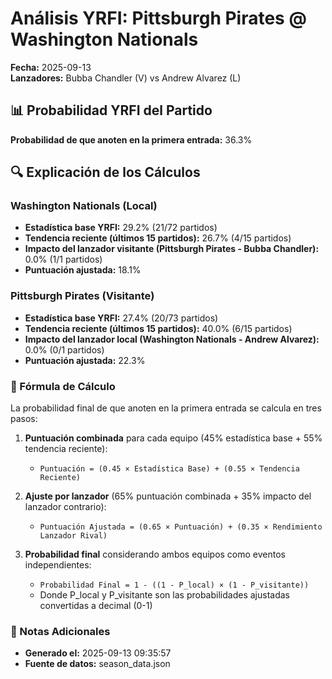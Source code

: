 # Análisis YRFI: Pittsburgh Pirates @ Washington Nationals

**Fecha:** 2025-09-13  
**Lanzadores:** Bubba Chandler (V) vs Andrew Alvarez (L)

## 📊 Probabilidad YRFI del Partido

**Probabilidad de que anoten en la primera entrada:** 36.3%

## 🔍 Explicación de los Cálculos

### Washington Nationals (Local)
- **Estadística base YRFI:** 29.2% (21/72 partidos)
- **Tendencia reciente (últimos 15 partidos):** 26.7% (4/15 partidos)
- **Impacto del lanzador visitante (Pittsburgh Pirates - Bubba Chandler):** 0.0% (1/1 partidos)
- **Puntuación ajustada:** 18.1%

### Pittsburgh Pirates (Visitante)
- **Estadística base YRFI:** 27.4% (20/73 partidos)
- **Tendencia reciente (últimos 15 partidos):** 40.0% (6/15 partidos)
- **Impacto del lanzador local (Washington Nationals - Andrew Alvarez):** 0.0% (0/1 partidos)
- **Puntuación ajustada:** 22.3%

### 📝 Fórmula de Cálculo

La probabilidad final de que anoten en la primera entrada se calcula en tres pasos:

1. **Puntuación combinada** para cada equipo (45% estadística base + 55% tendencia reciente):
   - `Puntuación = (0.45 × Estadística Base) + (0.55 × Tendencia Reciente)`

2. **Ajuste por lanzador** (65% puntuación combinada + 35% impacto del lanzador contrario):
   - `Puntuación Ajustada = (0.65 × Puntuación) + (0.35 × Rendimiento Lanzador Rival)`

3. **Probabilidad final** considerando ambos equipos como eventos independientes:
   - `Probabilidad Final = 1 - ((1 - P_local) × (1 - P_visitante))`
   - Donde P_local y P_visitante son las probabilidades ajustadas convertidas a decimal (0-1)

### 📌 Notas Adicionales

- **Generado el:** 2025-09-13 09:35:57
- **Fuente de datos:** season_data.json
